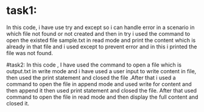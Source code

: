 # task1:
In this code, i have use try and except so i can handle error in a scenario in which  file not found or not created and then in try  i used the command to open the existed file sample.txt in read mode and print the content which is already in that file and i used except to prevent error and in this i printed the file was not found.

#task2:
In this code ,  I have used the command to open a file which is output.txt in write mode and i have used  a user input to write content in file, then used the print statement and closed the file .After that i used a command to open the file in append mode and used write for content and then append it then used print statement and closed the file. After that used command to open the file in read mode and then display the full content and closed it.

